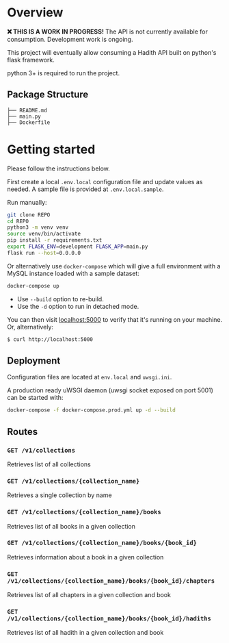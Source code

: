 # Overview

**❌ THIS IS A WORK IN PROGRESS!** The API is not currently available for consumption. Development work is ongoing.

This project will eventually allow consuming a Hadith API built on python's flask framework.

python 3+ is required to run the project.

## Package Structure

```
├── README.md
├── main.py
├── Dockerfile
```

# Getting started

Please follow the instructions below.

First create a local `.env.local` configuration file and update values as needed.
A sample file is provided at `.env.local.sample`.

Run manually:
```bash
git clone REPO
cd REPO
python3 -m venv venv
source venv/bin/activate
pip install -r requirements.txt
export FLASK_ENV=development FLASK_APP=main.py
flask run --host=0.0.0.0
```

Or alternatively use `docker-compose` which will give a full environment with a MySQL instance loaded with a sample dataset:

```bash
docker-compose up
```

* Use `--build` option to re-build.
* Use the `-d` option to run in detached mode.

You can then visit [localhost:5000](http://localhost:5000) to verify that it's running on your machine. Or, alternatively:

```bash
$ curl http://localhost:5000
```

## Deployment

Configuration files are located at `env.local` and `uwsgi.ini`.

A production ready uWSGI daemon (uwsgi socket exposed on port 5001) can be started with:

```bash
docker-compose -f docker-compose.prod.yml up -d --build
```

## Routes

### `GET /v1/collections`
Retrieves list of all collections

### `GET /v1/collections/{collection_name}`
Retrieves a single collection by name

### `GET /v1/collections/{collection_name}/books`
Retrieves list of all books in a given collection

### `GET /v1/collections/{collection_name}/books/{book_id}`
Retrieves information about a book in a given collection

### `GET /v1/collections/{collection_name}/books/{book_id}/chapters`
Retrieves list of all chapters in a given collection and book

### `GET /v1/collections/{collection_name}/books/{book_id}/hadiths`
Retrieves list of all hadith in a given collection and book
